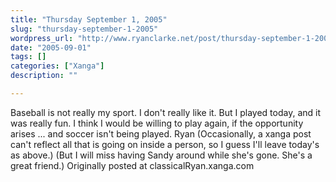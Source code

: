```yaml
---
title: "Thursday September 1, 2005"
slug: "thursday-september-1-2005"
wordpress_url: "http://www.ryanclarke.net/post/thursday-september-1-2005/"
date: "2005-09-01"
tags: []
categories: ["Xanga"]
description: ""

---
```


Baseball is not really my sport. I don't really like it. But I played today, and it was really fun. I think I would be willing to play again, if the opportunity arises ... and soccer isn't being played.
 Ryan
 (Occasionally, a xanga post can't reflect all that is going on inside a person, so I guess I'll leave today's as above.)
 (But I will miss having Sandy around while she's gone. She's a great friend.)
Originally posted at classicalRyan.xanga.com
